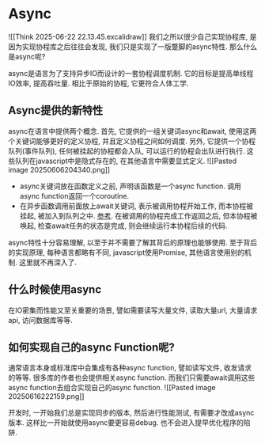 # Async

![[Think 2025-06-22 22.13.45.excalidraw]]
我们之所以很少自己实现协程库, 是因为实现协程库之后往往会发现, 我们只是实现了一版蹩脚的async特性. 那么什么是async呢?

async是语言为了支持异步IO而设计的一套协程调度机制. 它的目标是提高单线程IO效率, 提高吞吐量. 相比于原始的协程, 它更符合人体工学.

## Async提供的新特性

async在语言中提供两个概念.
首先, 它提供的一组关键词async和await, 使用这两个关键词能够更好的定义协程, 并且定义协程之间如何调度.
另外, 它提供一个协程队列(事件队列), 任何被挂起的协程都会入队, 可以运行的协程会出队进行执行. 这些队列在javascript中是隐式存在的, 在其他语言中需要显式定义.
![[Pasted image 20250606204340.png]]

- async关键词放在函数定义之前, 声明该函数是一个async function. 调用async function返回一个coroutine.
- 在异步函数调用前面放上await关键词, 表示被调用协程开始工作, 而本协程被 挂起, 被加入到队列之中. [参考](https://devblogs.microsoft.com/dotnet/how-async-await-really-works/#async/await-under-the-covers). 在被调用的协程完成工作返回之后, 但本协程被唤起, 检查await任务的状态是完成, 则会继续运行本协程后续的代码.

async特性十分容易理解, 以至于并不需要了解其背后的原理也能够使用. 至于背后的实现原理, 每种语言都略有不同, javascript使用Promise, 其他语言使用别的机制. 这里就不再深入了.

## 什么时候使用async

在IO密集而性能又至关重要的场景, 譬如需要读写大量文件, 读取大量url, 大量请求api, 访问数据库等等.

## 如何实现自己的async Function呢?

通常语言本身或标准库中会集成有各种async function, 譬如读写文件, 收发请求的等等. 很多库的作者也会提供相关async function. 而我们只需要await调用这些async function去组合实现自己的async function.
![[Pasted image 20250616222159.png]]

开发时, 一开始我们总是实现同步的版本, 然后进行性能测试, 有需要才改成async版本. 这样比一开始就使用async要更容易debug. 也不会进入提早优化程序的陷阱.
